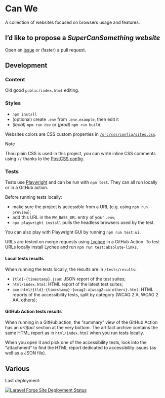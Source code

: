 # Can We

A collection of websites focused on browsers usage and features.

## I’d like to propose a _SuperCanSomething website_

Open an [issue](https://github.com/meduzen/canwe/issues) or (faster) a pull request.

## Development

### Content

Old good `public/index.html` editing.

### Styles

- `npm install`
- (optional) create `.env` from `.env.example`, then edit it
- _(local)_ `npm run dev` or _(prod)_ `npm run build`

Websites colors are CSS custom properties in [`/src/css/config/sites.css`](/src/css/config/sites.css).

> [!NOTE]
> Thou plain CSS is used in this project, you can write inline CSS comments using `//` thanks to the [PostCSS config](./postcss.config.mjs#L27-L31).

### Tests

Tests use [Playwright](https://playwright.dev) and can be run with `npm test`. They can all run locally or in a GitHub action.

Before running tests locally:
- make sure the project is accessible from a URL (e.g. using `npm run preview`);
- add this URL in the `PW_BASE_URL` entry of your `.env`;
- `npx playwright install` pulls the headless browsers used by the test.

You can also play with Playwright GUI by running `npm run test:ui`.

URLs are tested on merge requests using [Lychee](https://lychee.cli.rs) in a GitHub Action. To test URLs locally install Lychee and run `npm run test:absolute-links`.

#### Local tests results

When running the tests locally, the results are in `/tests/results`:
- `{tld}-{timestamp}.json`: JSON report of the test suites;
- `html/index.html`: HTML report of the latest test suites;
- `axe-html/{tld}-{timestamp}-{wcag2-a|wcag2-aa|others}.html`: HTML reports of the accessibility tests, split by category (WCAG 2 A, WCAG 2 AA, others);

#### GitHub Action tests results

When running in a GitHub action, the “summary” view of the GitHub Action has an _artifact_ section at the very bottom. The artifact archive contains the same HTML report as in `html/index.html` when you run tests locally.

When you open it and pick one of the accessibility tests, look into the “attachment” to find the HTML report dedicated to accessibility issues (as well as a JSON file).

## Various

Last deployment:

[![Laravel Forge Site Deployment Status](https://img.shields.io/endpoint?url=https%3A%2F%2Fforge.laravel.com%2Fsite-badges%2F824c8534-5b03-4cf4-9fd5-4e0590d83a6f%3Fdate%3D1%26commit%3D1&style=for-the-badge)](https://forge.laravel.com)
